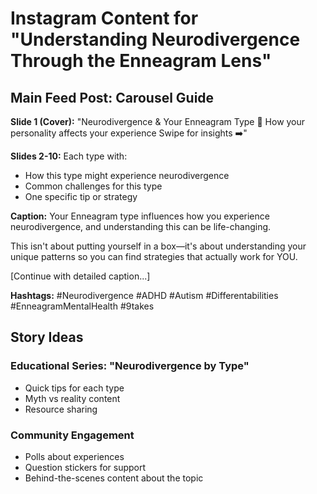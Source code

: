 # Instagram Content for "Understanding Neurodivergence Through the Enneagram Lens"

## Main Feed Post: Carousel Guide

**Slide 1 (Cover):**
"Neurodivergence & Your Enneagram Type 🧠
How your personality affects your experience
Swipe for insights ➡️"

**Slides 2-10:** Each type with:

- How this type might experience neurodivergence
- Common challenges for this type
- One specific tip or strategy

**Caption:**
Your Enneagram type influences how you experience neurodivergence, and understanding this can be life-changing.

This isn't about putting yourself in a box—it's about understanding your unique patterns so you can find strategies that actually work for YOU.

[Continue with detailed caption...]

**Hashtags:**
#Neurodivergence #ADHD #Autism #Differentabilities #EnneagramMentalHealth #9takes

## Story Ideas

### Educational Series: "Neurodivergence by Type"

- Quick tips for each type
- Myth vs reality content
- Resource sharing

### Community Engagement

- Polls about experiences
- Question stickers for support
- Behind-the-scenes content about the topic
